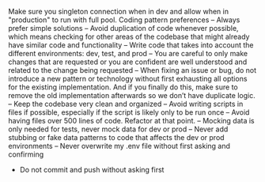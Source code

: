Make sure you singleton connection when in dev and allow when in "production" to run with full pool.
Coding pattern preferences
– Always prefer simple solutions
– Avoid duplication of code whenever possible, which means checking for other areas of the codebase that might already have similar code and functionality
– Write code that takes into account the different environments: dev, test, and prod
– You are careful to only make changes that are requested or you are confident are well understood and related to the change being requested
– When fixing an issue or bug, do not introduce a new pattern or technology without first exhausting all options for the existing implementation. And if you finally do this, make sure to remove the old implementation afterwards so we don’t have duplicate logic.
– Keep the codebase very clean and organized
– Avoid writing scripts in files if possible, especially if the script is likely only to be run once
– Avoid having files over 500 lines of code. Refactor at that point.
– Mocking data is only needed for tests, never mock data for dev or prod
– Never add stubbing or fake data patterns to code that affects the dev or prod environments
– Never overwrite my .env file without first asking and confirming
- Do not commit and push without asking first